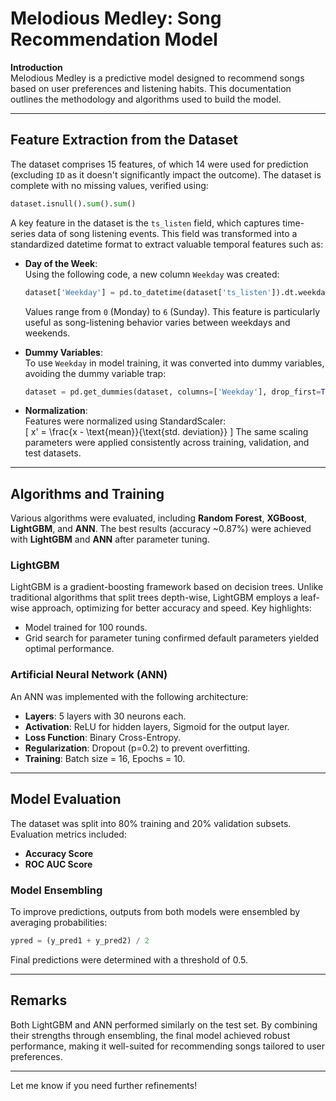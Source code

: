 # Melodious Medley: Song Recommendation Model

**Introduction**  
Melodious Medley is a predictive model designed to recommend songs based on user preferences and listening habits. This documentation outlines the methodology and algorithms used to build the model.

---

## Feature Extraction from the Dataset  

The dataset comprises 15 features, of which 14 were used for prediction (excluding `ID` as it doesn't significantly impact the outcome). The dataset is complete with no missing values, verified using:  
```python
dataset.isnull().sum().sum()
```  

A key feature in the dataset is the `ts_listen` field, which captures time-series data of song listening events. This field was transformed into a standardized datetime format to extract valuable temporal features such as:  

- **Day of the Week**:  
  Using the following code, a new column `Weekday` was created:  
  ```python
  dataset['Weekday'] = pd.to_datetime(dataset['ts_listen']).dt.weekday
  ```  
  Values range from `0` (Monday) to `6` (Sunday). This feature is particularly useful as song-listening behavior varies between weekdays and weekends.

- **Dummy Variables**:  
  To use `Weekday` in model training, it was converted into dummy variables, avoiding the dummy variable trap:  
  ```python
  dataset = pd.get_dummies(dataset, columns=['Weekday'], drop_first=True)
  ```

- **Normalization**:  
  Features were normalized using StandardScaler:  
  \[
  x' = \frac{x - \text{mean}}{\text{std. deviation}}
  \]
  The same scaling parameters were applied consistently across training, validation, and test datasets.

---

## Algorithms and Training  

Various algorithms were evaluated, including **Random Forest**, **XGBoost**, **LightGBM**, and **ANN**. The best results (accuracy ~0.87%) were achieved with **LightGBM** and **ANN** after parameter tuning.  

### **LightGBM**  
LightGBM is a gradient-boosting framework based on decision trees. Unlike traditional algorithms that split trees depth-wise, LightGBM employs a leaf-wise approach, optimizing for better accuracy and speed. Key highlights:  
- Model trained for 100 rounds.  
- Grid search for parameter tuning confirmed default parameters yielded optimal performance.  

### **Artificial Neural Network (ANN)**  
An ANN was implemented with the following architecture:  
- **Layers**: 5 layers with 30 neurons each.  
- **Activation**: ReLU for hidden layers, Sigmoid for the output layer.  
- **Loss Function**: Binary Cross-Entropy.  
- **Regularization**: Dropout (p=0.2) to prevent overfitting.  
- **Training**: Batch size = 16, Epochs = 10.  

---

## Model Evaluation  

The dataset was split into 80% training and 20% validation subsets. Evaluation metrics included:  
- **Accuracy Score**  
- **ROC AUC Score**  

### **Model Ensembling**  
To improve predictions, outputs from both models were ensembled by averaging probabilities:  
```python
ypred = (y_pred1 + y_pred2) / 2
```
Final predictions were determined with a threshold of 0.5.

---

## Remarks  

Both LightGBM and ANN performed similarly on the test set. By combining their strengths through ensembling, the final model achieved robust performance, making it well-suited for recommending songs tailored to user preferences.

--- 

Let me know if you need further refinements!
